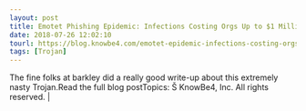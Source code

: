 ```yaml
---
layout: post
title: Emotet Phishing Epidemic: Infections Costing Orgs Up to $1 Million Per Incident
date: 2018-07-26 12:02:10
tourl: https://blog.knowbe4.com/emotet-epidemic-infections-costing-orgs-up-to-1-million-per-incident
tags: [Trojan]
---
```

The fine folks at barkley did a really good write-up about this extremely nasty Trojan.Read the full blog postTopics: Š KnowBe4, Inc. All rights reserved. | 